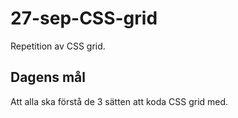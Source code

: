 # 27-sep-CSS-grid
Repetition av CSS grid.

## Dagens mål
Att alla ska förstå de 3 sätten att koda CSS grid med.

